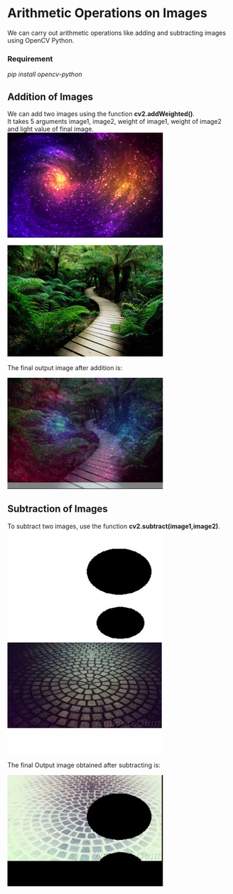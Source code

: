 # Arithmetic Operations on Images
We can carry out arithmetic operations like adding and subtracting images using OpenCV Python.

### Requirement
_pip install opencv-python_

## Addition of Images
We can add two images using the function **cv2.addWeighted()**.  
It takes 5 arguments image1, image2, weight of image1, weight of image2 and light value of final image.
<img src="cosmic1.jpg" width="350" height="250" />            <img src="nature.jpg" width="350" height="250" />

The final output image after addition is:  

 <img src="FinalAdd.png" width="350" height="250" />

## Subtraction of Images
To subtract two images, use the function **cv2.subtract(image1,image2)**.        
<img src="circle1.jpg" width="350" height="250" />                <img src="pattern1.jpg" width="350" height="250" />

The final Output image obtained after subtracting is:  

 <img src="FinalSub.png" width="350" height="250" />


